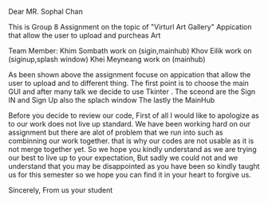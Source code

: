 Dear MR. Sophal Chan 

This is Group 8 Assignment on the topic of "Virturl Art Gallery" Appication that allow the user to upload and purcheas Art 

Team Member:
Khim Sombath work on (sigin,mainhub)
Khov Eilik work on (siginup,splash window)
Khei Meyneang work on (mainhub)


As been shown above the assignment focuse on appication that allow the user to upload and to different thing. 
  The first point is to choose the main GUI and after many talk we decide to use Tkinter .
  The sceond are the Sign IN and Sign Up also the splach window
  The lastly the MainHub

Before you decide to review our code, First of all I would like to apologize as to our work does not live up standard. We have been working hard on our assignment but there are alot of problem that we run into
such as combinning our work together. that is why our codes are not usable as it is not merge together yet. So we hope you kindly understand as we are trying our best to live up to your expectation, But sadly we 
could not and we understand that you may be disappointed as you have been so kindly taught us for this semester so we hope you can find it in your heart to forgive us.

Sincerely, From us your student


